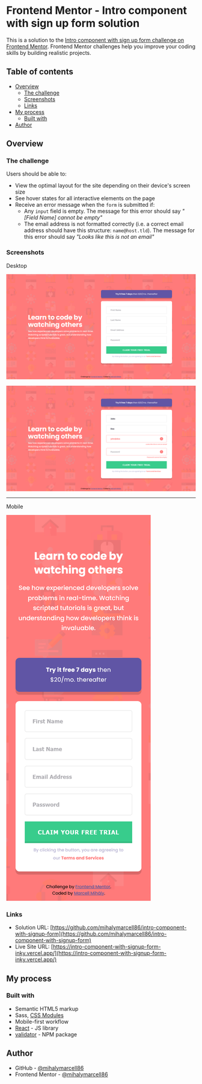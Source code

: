 # Frontend Mentor - Intro component with sign up form solution

This is a solution to the [Intro component with sign up form challenge on Frontend Mentor](https://www.frontendmentor.io/challenges/intro-component-with-signup-form-5cf91bd49edda32581d28fd1). Frontend Mentor challenges help you improve your coding skills by building realistic projects.

## Table of contents

- [Overview](#overview)
  - [The challenge](#the-challenge)
  - [Screenshots](#screenshots)
  - [Links](#links)
- [My process](#my-process)
  - [Built with](#built-with)
- [Author](#author)

## Overview

### The challenge

Users should be able to:

- View the optimal layout for the site depending on their device's screen size
- See hover states for all interactive elements on the page
- Receive an error message when the `form` is submitted if:
  - Any `input` field is empty. The message for this error should say _"[Field Name] cannot be empty"_
  - The email address is not formatted correctly (i.e. a correct email address should have this structure: `name@host.tld`). The message for this error should say _"Looks like this is not an email"_

### Screenshots

Desktop

![](./screenshots/screenshot-desktop.png)

![](./screenshots/screenshot-desktop-error.png)

---

Mobile

![](./screenshots/screenshot-mobile.png)

### Links

- Solution URL: [https://github.com/mihalymarcell86/intro-component-with-signup-form](https://github.com/mihalymarcell86/intro-component-with-signup-form)
- Live Site URL: [https://intro-component-with-signup-form-inky.vercel.app/](https://intro-component-with-signup-form-inky.vercel.app/)

## My process

### Built with

- Semantic HTML5 markup
- Sass, [CSS Modules](https://github.com/css-modules/css-modules)
- Mobile-first workflow
- [React](https://reactjs.org/) - JS library
- [validator](https://www.npmjs.com/package/validator) - NPM package

## Author

- GitHub - [@mihalymarcell86](https://www.github.com/mihalymarcell86)
- Frontend Mentor - [@mihalymarcell86](https://www.frontendmentor.io/profile/mihalymarcell86)
